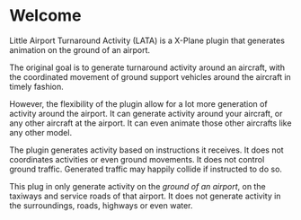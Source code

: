 # Welcome

Little Airport Turnaround Activity (LATA) is a X-Plane plugin that generates animation on the ground of an airport.

The original goal is to generate turnaround activity around an aircraft, with the coordinated movement of ground support vehicles around the aircraft in timely fashion.

However, the flexibility of the plugin allow for a lot more generation of activity around the airport. It can generate activity around your aircraft, or any other aircraft at the airport. It can even animate those other aircrafts like any other model.

The plugin generates activity based on instructions it receives. It does not coordinates activities or even ground movements. It does not control ground traffic. Generated traffic may happily collide if instructed to do so.

This plug in only generate activity on the *ground of an airport*, on the taxiways and service roads of that airport. It does not generate activity in the surroundings, roads, highways or even water.

